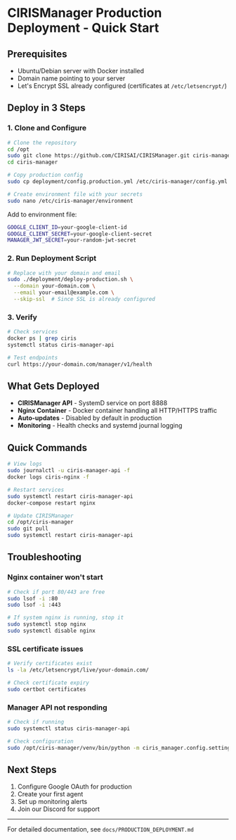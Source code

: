 # CIRISManager Production Deployment - Quick Start

## Prerequisites
- Ubuntu/Debian server with Docker installed
- Domain name pointing to your server
- Let's Encrypt SSL already configured (certificates at `/etc/letsencrypt/`)

## Deploy in 3 Steps

### 1. Clone and Configure
```bash
# Clone the repository
cd /opt
sudo git clone https://github.com/CIRISAI/CIRISManager.git ciris-manager
cd ciris-manager

# Copy production config
sudo cp deployment/config.production.yml /etc/ciris-manager/config.yml

# Create environment file with your secrets
sudo nano /etc/ciris-manager/environment
```

Add to environment file:
```bash
GOOGLE_CLIENT_ID=your-google-client-id
GOOGLE_CLIENT_SECRET=your-google-client-secret
MANAGER_JWT_SECRET=your-random-jwt-secret
```

### 2. Run Deployment Script
```bash
# Replace with your domain and email
sudo ./deployment/deploy-production.sh \
  --domain your-domain.com \
  --email your-email@example.com \
  --skip-ssl  # Since SSL is already configured
```

### 3. Verify
```bash
# Check services
docker ps | grep ciris
systemctl status ciris-manager-api

# Test endpoints
curl https://your-domain.com/manager/v1/health
```

## What Gets Deployed

- **CIRISManager API** - SystemD service on port 8888
- **Nginx Container** - Docker container handling all HTTP/HTTPS traffic
- **Auto-updates** - Disabled by default in production
- **Monitoring** - Health checks and systemd journal logging

## Quick Commands

```bash
# View logs
sudo journalctl -u ciris-manager-api -f
docker logs ciris-nginx -f

# Restart services
sudo systemctl restart ciris-manager-api
docker-compose restart nginx

# Update CIRISManager
cd /opt/ciris-manager
sudo git pull
sudo systemctl restart ciris-manager-api
```

## Troubleshooting

### Nginx container won't start
```bash
# Check if port 80/443 are free
sudo lsof -i :80
sudo lsof -i :443

# If system nginx is running, stop it
sudo systemctl stop nginx
sudo systemctl disable nginx
```

### SSL certificate issues
```bash
# Verify certificates exist
ls -la /etc/letsencrypt/live/your-domain.com/

# Check certificate expiry
sudo certbot certificates
```

### Manager API not responding
```bash
# Check if running
sudo systemctl status ciris-manager-api

# Check configuration
sudo /opt/ciris-manager/venv/bin/python -m ciris_manager.config.settings
```

## Next Steps

1. Configure Google OAuth for production
2. Create your first agent
3. Set up monitoring alerts
4. Join our Discord for support

---

For detailed documentation, see `docs/PRODUCTION_DEPLOYMENT.md`